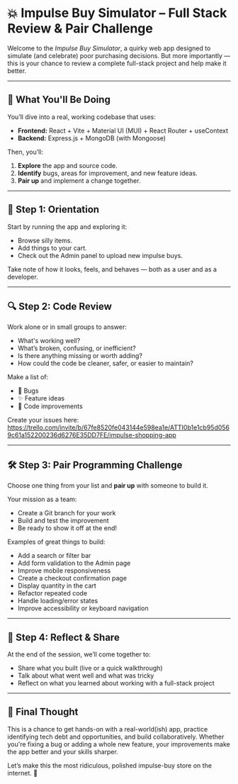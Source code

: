 # 💥 Impulse Buy Simulator – Full Stack Review & Pair Challenge

Welcome to the *Impulse Buy Simulator*, a quirky web app designed to simulate (and celebrate) poor purchasing decisions. But more importantly — this is your chance to review a complete full-stack project and help make it better.

---

## 🎯 What You'll Be Doing

You’ll dive into a real, working codebase that uses:

- **Frontend:** React + Vite + Material UI (MUI) + React Router + useContext
- **Backend:** Express.js + MongoDB (with Mongoose)

Then, you’ll:
1. **Explore** the app and source code.
2. **Identify** bugs, areas for improvement, and new feature ideas.
3. **Pair up** and implement a change together.

---

## 🧭 Step 1: Orientation

Start by running the app and exploring it:
- Browse silly items.
- Add things to your cart.
- Check out the Admin panel to upload new impulse buys.

Take note of how it looks, feels, and behaves — both as a user and as a developer.

---

## 🔍 Step 2: Code Review

Work alone or in small groups to answer:
- What's working well?
- What’s broken, confusing, or inefficient?
- Is there anything missing or worth adding?
- How could the code be cleaner, safer, or easier to maintain?

Make a list of:
- 🐞 Bugs  
- ✨ Feature ideas  
- 🧹 Code improvements 

Create your issues here: https://trello.com/invite/b/67fe8520fe043144e598ea1e/ATTI0b1e1cb95d0569c61a152200236d6276E35DD7FE/impulse-shopping-app

---

## 🛠 Step 3: Pair Programming Challenge

Choose one thing from your list and **pair up** with someone to build it.

Your mission as a team:
- Create a Git branch for your work
- Build and test the improvement
- Be ready to show it off at the end!

Examples of great things to build:
- Add a search or filter bar
- Add form validation to the Admin page
- Improve mobile responsiveness
- Create a checkout confirmation page
- Display quantity in the cart
- Refactor repeated code
- Handle loading/error states
- Improve accessibility or keyboard navigation

---

## 🤔 Step 4: Reflect & Share

At the end of the session, we’ll come together to:
- Share what you built (live or a quick walkthrough)
- Talk about what went well and what was tricky
- Reflect on what you learned about working with a full-stack project

---

## 💬 Final Thought

This is a chance to get hands-on with a real-world(ish) app, practice identifying tech debt and opportunities, and build collaboratively. Whether you're fixing a bug or adding a whole new feature, your improvements make the app better and your skills sharper.

Let’s make this the most ridiculous, polished impulse-buy store on the internet. 🚀
